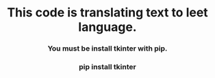 
<h1 align="center">This code is translating text to leet language.</h1>

<h3 align="center">You must be install tkinter with pip.</h3>
<h3 align="center">pip install tkinter</h1>
